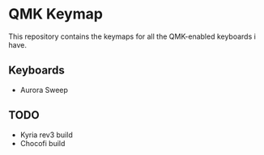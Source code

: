 # QMK Keymap

This repository contains the keymaps for all the QMK-enabled keyboards i have.

## Keyboards

- Aurora Sweep

## TODO

- Kyria rev3 build
- Chocofi build
